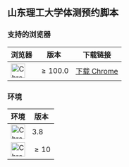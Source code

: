 ## 山东理工大学体测预约脚本

### 支持的浏览器

| 浏览器 | 版本  | 下载链接 |
|--------|-------|----------|
| <img src="https://pic.zjcspace.xyz/b/202411131916861.svg" alt="Chrome" width="32" height="32"> |$$\geq 100.0$$ | [下载 Chrome](https://www.google.com/chrome/) |

### 环境

| 环境 | 版本  |
|--------|-------|
| <img src="https://pic.zjcspace.xyz/b/202411131920654.svg" alt="Chrome" width="32" height="32"> | 3.8 
| <img src="https://pic.zjcspace.xyz/b/202411131925584.svg" alt="Chrome" width="32" height="32"> | $$\geq 10$$

